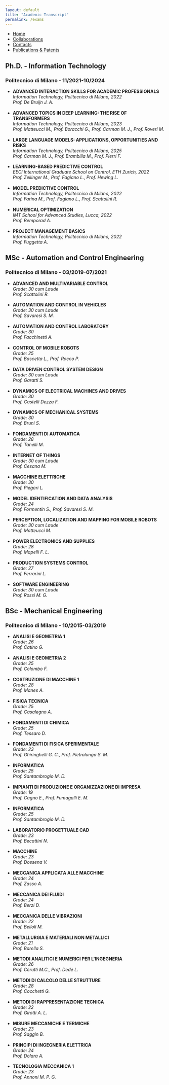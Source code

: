 ```yaml
---
layout: default
title: "Academic Transcript"
permalink: /exams
---
```


<style>
  #phd ul > li {
    margin-bottom: 1.2em;
  }
</style>

<style>
  #msc ul > li {
    margin-bottom: 1.2em;
  }
</style>

<style>
  #bachelor ul > li {
    margin-bottom: 1.2em;
  }
</style>


<nav>
  <ul>
    <li><a href="{{ site.baseurl }}/">Home</a></li>
    <li><a href="{{ site.baseurl }}/collaborations">Collaborations</a></li>
    <li><a href="{{ site.baseurl }}/contacts">Contacts</a></li>
    <li><a href="{{ site.baseurl }}/publications">Publications & Patents</a></li>
  </ul>
</nav>

<section id="phd">
  <h2>Ph.D. - Information Technology</h2>
  <h3>Politecnico di Milano - 11/2021-10/2024</h3>

  <ul>
  <li>
      <strong>ADVANCED INTERACTION SKILLS FOR ACADEMIC PROFESSIONALS</strong><br>
      <em>Information Technology, Politecnico di Milano, 2022</em><br>
      <em>Prof. De Bruijn J. A.</em>
  </li>
  <li>
      <strong>ADVANCED TOPICS IN DEEP LEARNING: THE RISE OF TRANSFORMERS</strong><br>
      <em>Information Technology, Politecnico di Milano, 2023</em><br>
      <em>Prof. Matteucci M., Prof. Boracchi G., Prof. Carman M. J., Prof. Roveri M.</em>
  </li>
  <li>
    <strong>LARGE LANGUAGE MODELS: APPLICATIONS, OPPORTUNITIES AND RISKS</strong><br>
    <em>Information Technology, Politecnico di Milano, 2025</em><br>
    <em>Prof. Carman M. J., Prof. Brambilla M., Prof. Pierri F.</em>
  </li>
  <li>
      <strong>LEARNING-BASED PREDICTIVE CONTROL</strong><br>
      <em>EECI International Graduate School on Control, ETH Zurich, 2022</em><br>
      <em>Prof. Zeilinger M., Prof. Fagiano L., Prof. Hewing L.</em>
  </li>
  <li>
    <strong>MODEL PREDICTIVE CONTROL</strong><br>
    <em>Information Technology, Politecnico di Milano, 2022</em><br>
    <em>Prof. Farina M., Prof. Fagiano L., Prof. Scattolini R.</em>
  </li>
  <li>
    <strong>NUMERICAL OPTIMIZATION</strong><br>
    <em>IMT School for Advanced Studies, Lucca, 2022</em><br>
    <em>Prof. Bemporad A.</em>
  </li>
  <li>
    <strong>PROJECT MANAGEMENT BASICS</strong><br>
    <em>Information Technology, Politecnico di Milano, 2022</em><br>
    <em>Prof. Fuggetta A.</em>
  </li>
  </ul>
</section>

<section id="msc">
  <h2>MSc - Automation and Control Engineering</h2>
  <h3>Politecnico di Milano - 03/2019-07/2021</h3>

  <ul>
  <li>
      <strong>ADVANCED AND MULTIVARIABLE CONTROL</strong><br>
      <em>Grade: 30 cum Laude</em><br>
      <em>Prof. Scattolini R.</em>
  </li>
  <li>
      <strong>AUTOMATION AND CONTROL IN VEHICLES</strong><br>
      <em>Grade: 30 cum Laude</em><br>
      <em>Prof. Savaresi S. M.</em>
  </li>
  <li>
      <strong>AUTOMATION AND CONTROL LABORATORY</strong><br>
      <em>Grade: 30</em><br>
      <em>Prof. Facchinetti A.</em>
  </li>
  <li>
      <strong>CONTROL OF MOBILE ROBOTS</strong><br>
      <em>Grade: 25</em><br>
      <em>Prof. Bascetta L., Prof. Rocco P.</em>
  </li>
  <li>
      <strong>DATA DRIVEN CONTROL SYSTEM DESIGN</strong><br>
      <em>Grade: 30 cum Laude</em><br>
      <em>Prof. Garatti S.</em>
  </li>
  <li>
      <strong>DYNAMICS OF ELECTRICAL MACHINES AND DRIVES</strong><br>
      <em>Grade: 30</em><br>
      <em>Prof. Castelli Dezza F.</em>
  </li>
  <li>
    <strong>DYNAMICS OF MECHANICAL SYSTEMS</strong><br>
    <em>Grade: 30</em><br>
    <em>Prof. Bruni S.</em>
  </li>
  <li>
      <strong>FONDAMENTI DI AUTOMATICA</strong><br>
      <em>Grade: 28</em><br>
      <em>Prof. Tanelli M.</em>
  </li>
  <li>
    <strong>INTERNET OF THINGS</strong><br>
    <em>Grade: 30 cum Laude</em><br>
    <em>Prof. Cesana M.</em>
  </li>
  <li>
    <strong>MACCHINE ELETTRICHE</strong><br>
    <em>Grade: 30</em><br>
    <em>Prof. Piegari L.</em>
  </li>
  <li>
    <strong>MODEL IDENTIFICATION AND DATA ANALYSIS</strong><br>
    <em>Grade: 24</em><br>
    <em>Prof. Formentin S., Prof. Savaresi S. M.</em>
  </li>
  <li>
    <strong>PERCEPTION, LOCALIZATION AND MAPPING FOR MOBILE ROBOTS</strong><br>
    <em>Grade: 30 cum Laude</em><br>
    <em>Prof. Matteucci M.</em>
  </li>
  <li>
    <strong>POWER ELECTRONICS AND SUPPLIES</strong><br>
    <em>Grade: 28</em><br>
    <em>Prof. Mapelli F. L.</em>
  </li>
  <li>
    <strong>PRODUCTION SYSTEMS CONTROL</strong><br>
    <em>Grade: 27</em><br>
    <em>Prof. Ferrarini L.</em>
  </li>
  <li>
    <strong>SOFTWARE ENGINEERING</strong><br>
    <em>Grade: 30 cum Laude</em><br>
    <em>Prof. Rossi M. G.</em>
  </li>
  </ul>
</section>

<section id="bachelor">
  <h2>BSc - Mechanical Engineering</h2>
  <h3>Politecnico di Milano - 10/2015-03/2019</h3>

  <ul>
  <li>
      <strong>ANALISI E GEOMETRIA 1</strong><br>
      <em>Grade: 26</em><br>
      <em>Prof. Catino G.</em>
  </li>
  <li>
      <strong>ANALISI E GEOMETRIA 2</strong><br>
      <em>Grade: 25</em><br>
      <em>Prof. Colombo F.</em>
  </li>
  <li>
      <strong>COSTRUZIONE DI MACCHINE 1</strong><br>
      <em>Grade: 28</em><br>
      <em>Prof. Manes A.</em>
  </li>
  <li>
      <strong>FISICA TECNICA</strong><br>
      <em>Grade: 25</em><br>
      <em>Prof. Casalegno A.</em>
  </li>
  <li>
      <strong>FONDAMENTI DI CHIMICA</strong><br>
      <em>Grade: 25</em><br>
      <em>Prof. Tessaro D.</em>
  </li>
  <li>
      <strong>FONDAMENTI DI FISICA SPERIMENTALE</strong><br>
      <em>Grade: 23</em><br>
      <em>Prof. Ghiringhelli G. C., Prof. Pietralunga S. M.</em>
  </li>
  <li>
      <strong>INFORMATICA</strong><br>
      <em>Grade: 25</em><br>
      <em>Prof. Santambrogio M. D.</em>
  </li>
  <li>
      <strong>IMPIANTI DI PRODUZIONE E ORGANIZZAZIONE DI IMPRESA</strong><br>
      <em>Grade: 19</em><br>
      <em>Prof. Cagno E., Prof. Fumagalli E. M.</em>
  </li>
  <li>
      <strong>INFORMATICA</strong><br>
      <em>Grade: 25</em><br>
      <em>Prof. Santambrogio M. D.</em>
  </li>
  <li>
      <strong>LABORATORIO PROGETTUALE CAD</strong><br>
      <em>Grade: 23</em><br>
      <em>Prof. Becattini N.</em>
  </li>
  <li>
      <strong>MACCHINE</strong><br>
      <em>Grade: 23</em><br>
      <em>Prof. Dossena V.</em>
  </li>
  <li>
      <strong>MECCANICA APPLICATA ALLE MACCHINE</strong><br>
      <em>Grade: 24</em><br>
      <em>Prof. Zasso A.</em>
  </li>
  <li>
      <strong>MECCANICA DEI FLUIDI</strong><br>
      <em>Grade: 24</em><br>
      <em>Prof. Berzi D.</em>
  </li>
  <li>
      <strong>MECCANICA DELLE VIBRAZIONI</strong><br>
      <em>Grade: 22</em><br>
      <em>Prof. Belloli M.</em>
  </li>
  <li>
      <strong>METALLURGIA E MATERIALI NON METALLICI</strong><br>
      <em>Grade: 21</em><br>
      <em>Prof. Barella S.</em>
  </li>
  <li>
      <strong>METODI ANALITICI E NUMERICI PER L'INGEGNERIA</strong><br>
      <em>Grade: 26</em><br>
      <em>Prof. Cerutti M.C., Prof. Dedè L.</em>
  </li>
  <li>
      <strong>METODI DI CALCOLO DELLE STRUTTURE</strong><br>
      <em>Grade: 28</em><br>
      <em>Prof. Cocchetti G.</em>
  </li>
  <li>
      <strong>METODI DI RAPPRESENTAZIONE TECNICA</strong><br>
      <em>Grade: 22</em><br>
      <em>Prof. Girotti A. L.</em>
  </li>
  <li>
      <strong>MISURE MECCANICHE E TERMICHE</strong><br>
      <em>Grade: 23</em><br>
      <em>Prof. Saggin B.</em>
  </li>
  <li>
      <strong>PRINCIPI DI INGEGNERIA ELETTRICA</strong><br>
      <em>Grade: 24</em><br>
      <em>Prof. Dolara A.</em>
  </li>
  <li>
      <strong>TECNOLOGIA MECCANICA 1</strong><br>
      <em>Grade: 23</em><br>
      <em>Prof. Annoni M. P. G.</em>
  </li>
  </ul>
</section>
